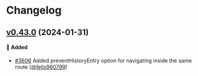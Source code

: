 # Changelog

<!--Generate the changelog using release cli. -->

## [v0.43.0] (2024-01-31)

#### :rocket: Added
* [#3606](https://github.com/SAP/luigi/pull/3606) Added preventHistoryEntry option for navigating inside the same route ([@felix960799](https://github.com/felix960799))


[v0.43.0]: https://github.com/SAP/luigi/compare/client-support-ui5/v0.42.0...client-support-ui5/v0.43.0